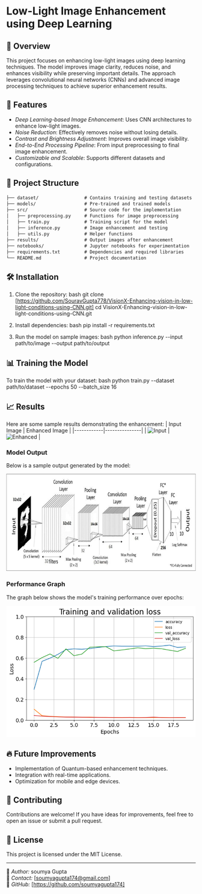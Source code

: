 # Low-Light Image Enhancement using Deep Learning

## 🌟 Overview
This project focuses on enhancing low-light images using deep learning techniques. The model improves image clarity, reduces noise, and enhances visibility while preserving important details. The approach leverages convolutional neural networks (CNNs) and advanced image processing techniques to achieve superior enhancement results.

## 🚀 Features
- *Deep Learning-based Image Enhancement*: Uses CNN architectures to enhance low-light images.
- *Noise Reduction*: Effectively removes noise without losing details.
- *Contrast and Brightness Adjustment*: Improves overall image visibility.
- *End-to-End Processing Pipeline*: From input preprocessing to final image enhancement.
- *Customizable and Scalable*: Supports different datasets and configurations.

## 📂 Project Structure
```
├── dataset/                 # Contains training and testing datasets
├── models/                  # Pre-trained and trained models
├── src/                     # Source code for the implementation
│   ├── preprocessing.py     # Functions for image preprocessing
│   ├── train.py             # Training script for the model
│   ├── inference.py         # Image enhancement and testing
│   ├── utils.py             # Helper functions
├── results/                 # Output images after enhancement
├── notebooks/               # Jupyter notebooks for experimentation
├── requirements.txt         # Dependencies and required libraries
└── README.md                # Project documentation
```

## 🛠 Installation
1. Clone the repository:
   bash
   git clone [https://github.com/SouravGupta778/VisionX-Enhancing-vision-in-low-light-conditions-using-CNN.git]
   cd VisionX-Enhancing-vision-in-low-light-conditions-using-CNN.git
   
2. Install dependencies:
   bash
   pip install -r requirements.txt
   
3. Run the model on sample images:
   bash
   python inference.py --input path/to/image --output path/to/output
   

## 📊 Training the Model
To train the model with your dataset:
bash
python train.py --dataset path/to/dataset --epochs 50 --batch_size 16


## 📈 Results
Here are some sample results demonstrating the enhancement:
| Input Image | Enhanced Image |
|------------|---------------|
| ![Input](lol_dataset/our485/low/36.png) | ![Enhanced](lol_dataset/our485/high/36.png) |

### Model Output
Below is a sample output generated by the model:

![Model Output](model.jpg)

### Performance Graph
The graph below shows the model's training performance over epochs:

![Training Graph](graph.png)

## 🔥 Future Improvements
- Implementation of Quantum-based enhancement techniques.
- Integration with real-time applications.
- Optimization for mobile and edge devices.

## 🤝 Contributing
Contributions are welcome! If you have ideas for improvements, feel free to open an issue or submit a pull request.

## 📜 License
This project is licensed under the MIT License.

---
📌 *Author:* soumya Gupta  
📧 *Contact:* [soumyagupta174@gmail.com]  
🔗 *GitHub:* [https://github.com/soumyagupta174]
